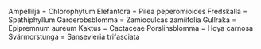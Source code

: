 Ampellilja = Chlorophytum
Elefantöra = Pilea peperomioides
Fredskalla = Spathiphyllum
Garderobsblomma = Zamioculcas zamiifolia
Gullraka = Epipremnum aureum
Kaktus = Cactaceae
Porslinsblomma = Hoya carnosa
Svärmorstunga = Sansevieria trifasciata
